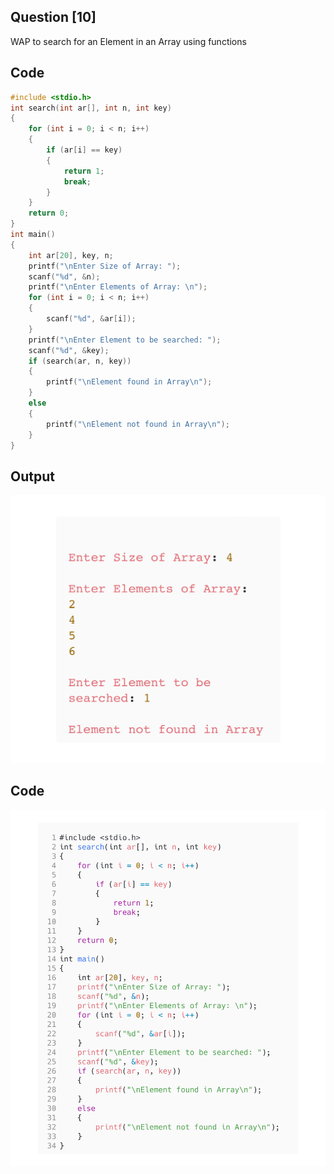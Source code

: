 <!-- Use CTRL+K+V if you are in VS code -->

## Question [10]

WAP to search for an Element in an Array using functions

## Code

```c
#include <stdio.h>
int search(int ar[], int n, int key)
{
    for (int i = 0; i < n; i++)
    {
        if (ar[i] == key)
        {
            return 1;
            break;
        }
    }
    return 0;
}
int main()
{
    int ar[20], key, n;
    printf("\nEnter Size of Array: ");
    scanf("%d", &n);
    printf("\nEnter Elements of Array: \n");
    for (int i = 0; i < n; i++)
    {
        scanf("%d", &ar[i]);
    }
    printf("\nEnter Element to be searched: ");
    scanf("%d", &key);
    if (search(ar, n, key))
    {
        printf("\nElement found in Array\n");
    }
    else
    {
        printf("\nElement not found in Array\n");
    }
}
```

## Output

![Output](/src/output/10-o_p.png)

## Code

![Code](../src/output/10-code.png)

<!-- 
Note: if you are using text-editor to view this document I highly recommend you to use vs code or sublime text so its easier to read the contents of the file
VS Code - https://code.visualstudio.com/download
Sublime Text - https://www.sublimetext.com/download 
--!>
